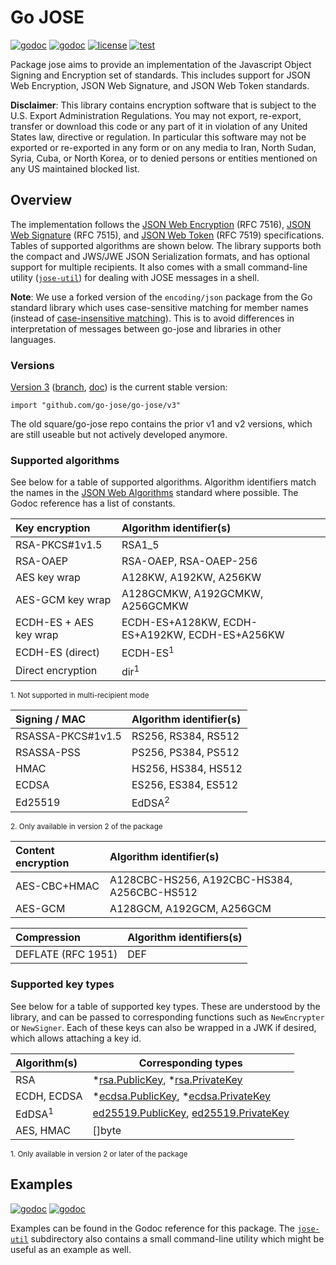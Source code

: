 # Go JOSE

[![godoc](http://img.shields.io/badge/godoc-jose_package-blue.svg?style=flat)](https://godoc.org/gopkg.in/go-jose/go-jose.v2)
[![godoc](http://img.shields.io/badge/godoc-jwt_package-blue.svg?style=flat)](https://godoc.org/gopkg.in/go-jose/go-jose.v2/jwt)
[![license](http://img.shields.io/badge/license-apache_2.0-blue.svg?style=flat)](https://raw.githubusercontent.com/go-jose/go-jose/master/LICENSE)
[![test](https://img.shields.io/github/checks-status/go-jose/go-jose/v3)](https://github.com/go-jose/go-jose/actions)

Package jose aims to provide an implementation of the Javascript Object Signing
and Encryption set of standards. This includes support for JSON Web Encryption,
JSON Web Signature, and JSON Web Token standards.

**Disclaimer**: This library contains encryption software that is subject to
the U.S. Export Administration Regulations. You may not export, re-export,
transfer or download this code or any part of it in violation of any United
States law, directive or regulation. In particular this software may not be
exported or re-exported in any form or on any media to Iran, North Sudan,
Syria, Cuba, or North Korea, or to denied persons or entities mentioned on any
US maintained blocked list.

## Overview

The implementation follows the
[JSON Web Encryption](http://dx.doi.org/10.17487/RFC7516) (RFC 7516),
[JSON Web Signature](http://dx.doi.org/10.17487/RFC7515) (RFC 7515), and
[JSON Web Token](http://dx.doi.org/10.17487/RFC7519) (RFC 7519) specifications.
Tables of supported algorithms are shown below. The library supports both
the compact and JWS/JWE JSON Serialization formats, and has optional support for
multiple recipients. It also comes with a small command-line utility
([`jose-util`](https://github.com/go-jose/go-jose/tree/master/jose-util))
for dealing with JOSE messages in a shell.

**Note**: We use a forked version of the `encoding/json` package from the Go
standard library which uses case-sensitive matching for member names (instead
of [case-insensitive matching](https://www.ietf.org/mail-archive/web/json/current/msg03763.html)).
This is to avoid differences in interpretation of messages between go-jose and
libraries in other languages.

### Versions

[Version 3](https://github.com/go-jose/go-jose)
([branch](https://github.com/go-jose/go-jose/tree/master),
[doc](https://godoc.org/github.com/go-jose/go-jose)) is the current stable version:

    import "github.com/go-jose/go-jose/v3"

The old square/go-jose repo contains the prior v1 and v2 versions, which
are still useable but not actively developed anymore. 

### Supported algorithms

See below for a table of supported algorithms. Algorithm identifiers match
the names in the [JSON Web Algorithms](http://dx.doi.org/10.17487/RFC7518)
standard where possible. The Godoc reference has a list of constants.

 Key encryption             | Algorithm identifier(s)
 :------------------------- | :------------------------------
 RSA-PKCS#1v1.5             | RSA1_5
 RSA-OAEP                   | RSA-OAEP, RSA-OAEP-256
 AES key wrap               | A128KW, A192KW, A256KW
 AES-GCM key wrap           | A128GCMKW, A192GCMKW, A256GCMKW
 ECDH-ES + AES key wrap     | ECDH-ES+A128KW, ECDH-ES+A192KW, ECDH-ES+A256KW
 ECDH-ES (direct)           | ECDH-ES<sup>1</sup>
 Direct encryption          | dir<sup>1</sup>

<sup>1. Not supported in multi-recipient mode</sup>

 Signing / MAC              | Algorithm identifier(s)
 :------------------------- | :------------------------------
 RSASSA-PKCS#1v1.5          | RS256, RS384, RS512
 RSASSA-PSS                 | PS256, PS384, PS512
 HMAC                       | HS256, HS384, HS512
 ECDSA                      | ES256, ES384, ES512
 Ed25519                    | EdDSA<sup>2</sup>

<sup>2. Only available in version 2 of the package</sup>

 Content encryption         | Algorithm identifier(s)
 :------------------------- | :------------------------------
 AES-CBC+HMAC               | A128CBC-HS256, A192CBC-HS384, A256CBC-HS512
 AES-GCM                    | A128GCM, A192GCM, A256GCM

 Compression                | Algorithm identifiers(s)
 :------------------------- | -------------------------------
 DEFLATE (RFC 1951)         | DEF

### Supported key types

See below for a table of supported key types. These are understood by the
library, and can be passed to corresponding functions such as `NewEncrypter` or
`NewSigner`. Each of these keys can also be wrapped in a JWK if desired, which
allows attaching a key id.

 Algorithm(s)               | Corresponding types
 :------------------------- | -------------------------------
 RSA                        | *[rsa.PublicKey](http://golang.org/pkg/crypto/rsa/#PublicKey), *[rsa.PrivateKey](http://golang.org/pkg/crypto/rsa/#PrivateKey)
 ECDH, ECDSA                | *[ecdsa.PublicKey](http://golang.org/pkg/crypto/ecdsa/#PublicKey), *[ecdsa.PrivateKey](http://golang.org/pkg/crypto/ecdsa/#PrivateKey)
 EdDSA<sup>1</sup>          | [ed25519.PublicKey](https://godoc.org/pkg/crypto/ed25519#PublicKey), [ed25519.PrivateKey](https://godoc.org/pkg/crypto/ed25519#PrivateKey)
 AES, HMAC                  | []byte

<sup>1. Only available in version 2 or later of the package</sup>

## Examples

[![godoc](http://img.shields.io/badge/godoc-jose_package-blue.svg?style=flat)](https://godoc.org/gopkg.in/go-jose/go-jose.v2)
[![godoc](http://img.shields.io/badge/godoc-jwt_package-blue.svg?style=flat)](https://godoc.org/gopkg.in/go-jose/go-jose.v2/jwt)

Examples can be found in the Godoc
reference for this package. The
[`jose-util`](https://github.com/go-jose/go-jose/tree/master/jose-util)
subdirectory also contains a small command-line utility which might be useful
as an example as well.
